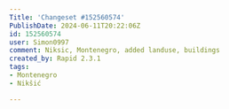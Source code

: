 ```yaml
---
Title: 'Changeset #152560574'
PublishDate: 2024-06-11T20:22:06Z
id: 152560574
user: Simon0997
comment: Niksic, Montenegro, added landuse, buildings
created_by: Rapid 2.3.1
tags:
- Montenegro
- Nikšić

---
```

